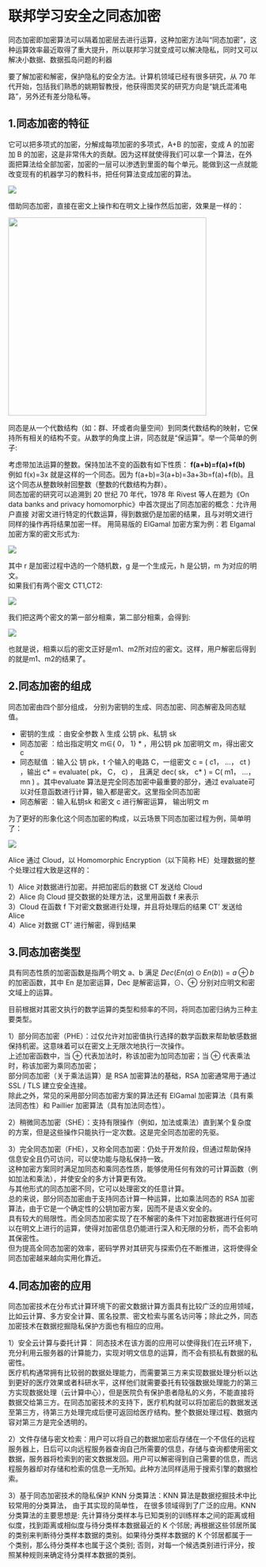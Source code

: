 # 联邦学习安全之同态加密

同态加密即加密算法可以隔着加密层去进行运算，这种加密方法叫“同态加密”，这种运算效率最近取得了重大提升，所以联邦学习就变成可以解决隐私，同时又可以解决小数据、数据孤岛问题的利器 

要了解加密和解密，保护隐私的安全方法。计算机领域已经有很多研究，从 70 年代开始，包括我们熟悉的姚期智教授，他获得图灵奖的研究方向是“姚氏混淆电路”，另外还有差分隐私等。

## 1.同态加密的特征

它可以把多项式的加密，分解成每项加密的多项式，A+B 的加密，变成 A 的加密加 B 的加密，这是非常伟大的贡献。因为这样就使得我们可以拿一个算法，在外面把算法给全部加密，加密的一层可以渗透到里面的每个单元。能做到这一点就能改变现有的机器学习的教科书，把任何算法变成加密的算法。

![](https://imgbed.momodel.cn/lkxs4.png)

借助同态加密，直接在密文上操作和在明文上操作然后加密，效果是一样的：

<img src="https://imgbed.momodel.cn/lkxs5.png" width=400px>

同态是从一个代数结构（如：群、环或者向量空间）到同类代数结构的映射，它保持所有相关的结构不变。从数学的角度上讲，同态就是“保运算”。举一个简单的例子:

考虑带加法运算的整数。保持加法不变的函数有如下性质：
**f(a+b)=f(a)+f(b)**  
例如 f(x)=3x 就是这样的一个同态。因为 f(a+b)=3(a+b)=3a+3b=f(a)+f(b)。且这个同态从整数映射回整数（整数的代数结构为群）。  
同态加密的研究可以追溯到 20 世纪 70 年代，1978 年 Rivest 等人在题为《On data banks and privacy homomorphic》中首次提出了同态加密的概念：允许用户直接 对密文进行特定的代数运算，得到数据仍是加密的结果，且与对明文进行同样的操作再将结果加密一样。 用简易版的 ElGamal 加密方案为例：若 Elgamal 加密方案的密文形式为:

![](https://imgbed.momodel.cn/lkxs6.png)

其中 r 是加密过程中选的一个随机数，g 是一个生成元，h 是公钥，m 为对应的明文。  
如果我们有两个密文 CT1,CT2:

![](https://imgbed.momodel.cn/lkxs7.png)

我们把这两个密文的第一部分相乘，第二部分相乘，会得到:

![](https://imgbed.momodel.cn/lkxs8.png) 

也就是说，相乘以后的密文正好是m1、m2所对应的密文。这样，用户解密后得到的就是m1、m2的结果了。

## 2.同态加密的组成

同态加密由四个部分组成， 分别为密钥的生成、同态加密、同态解密及同态赋值。 

+ 密钥的生成 ：由安全参数 λ 生成 公钥 pk、私钥 sk
+ 同态加密 ：给出指定明文 m∈{ 0， 1} * ，用公钥 pk 加密明文 m，得出密文 c
+ 同态赋值 ：输入公 钥 pk，t 个输入的电路 C，一组密文 c = ( c1， …， ct ) ，输出 c* = evaluate( pk， C， c) ， 且满足 dec( sk， c* ) = C( m1， …， mn ) 。其中evaluate 算法是完全同态加密中最重要的部分，通过 evaluate可以对任意函数进行计算，输入都是密文。这里指全同态加密
+ 同态解密 ：输入私钥sk 和密文 c 进行解密运算， 输出明文 m

为了更好的形象化这个同态加密的构成，以云场景下同态加密过程为例，简单明了：

![](https://imgbed.momodel.cn/lkxs9.png)

Alice 通过 Cloud，以 Homomorphic Encryption（以下简称 HE）处理数据的整个处理过程大致是这样的：

1）Alice 对数据进行加密。并把加密后的数据 CT 发送给 Cloud  
2）Alice 向 Cloud 提交数据的处理方法，这里用函数 f 来表示  
3）Cloud 在函数 f 下对密文数据进行处理，并且将处理后的结果 CT’  发送给 Alice  
4）Alice 对数据 CT’ 进行解密，得到结果

## 3.同态加密类型

具有同态性质的加密函数是指两个明文 a、b 满足 $Dec(En(a)⊙En(b))=a⊕b$ 的加密函数，其中 En 是加密运算，Dec 是解密运算，$⊙、⊕$ 分别对应明文和密文域上的运算。

目前根据对其密文执行的数学运算的类型和频率的不同，将同态加密归纳为三种主要类型。

1）部分同态加密（PHE）：过仅允许对加密值执行选择的数学函数来帮助敏感数据保持机密。这意味着可以在密文上无限次地执行一次操作。  
上述加密函数中，当 $⊕$ 代表加法时，称该加密为加同态加密；当 $⊕$ 代表乘法时，称该加密为乘同态加密；  
部分同态加密（关于乘法运算）是 RSA 加密算法的基础，RSA 加密通常用于通过 SSL / TLS 建立安全连接。  
除此之外，常见的采用部分同态加密方案的算法还有 ElGamal 加密算法（具有乘法同态性）和 Paillier 加密算法（具有加法同态性）。 

2）稍微同态加密（SHE）：支持有限操作（例如，加法或乘法）直到某个复杂度的方案，但是这些操作只能执行一定次数。这是完全同态加密的先驱。 

3）完全同态加密（FHE），又称全同态加密：仍处于开发阶段，但通过帮助保持信息安全且仍可访问，可以使功能与隐私保持一致。  
这种加密方案同时满足加同态和乘同态性质，能够使用任何有效的可计算函数（例如加法和乘法），并使安全的多方计算更有效。  
与其他形式的同态加密不同，它可以处理密文的任意计算。  
总的来说，部分同态加密由于支持同态计算一种运算，比如乘法同态的 RSA 加密算法，由于它是一个确定性的公钥加密方案，因而不是语义安全的。  
具有较大的局限性。而全同态加密实现了在不解密的条件下对加密数据进行任何可以在明文上进行的运算，使得对加密信息仍能进行深入和无限的分析，而不会影响其保密性。  
但为提高全同态加密的效率，密码学界对其研究与探索仍在不断推进，这将使得全同态加密越来越向实用化靠近。

## 4.同态加密的应用

同态加密技术在分布式计算环境下的密文数据计算方面具有比较广泛的应用领域，比如云计算、多方安全计算、匿名投票、密文检索与匿名访问等；除此之外，同态加密技术在数据挖掘隐私保护方面也有相应的应用。

1）安全云计算与委托计算： 同态技术在该方面的应用可以使得我们在云环境下，充分利用云服务器的计算能力，实现对明文信息的运算，而不会有损私有数据的私密性。  
医疗机构通常拥有比较弱的数据处理能力，而需要第三方来实现数据处理分析以达到更好的医疗效果或者科研水平，这样他们就需要委托有较强数据处理能力的第三方实现数据处理（云计算中心），但是医院负有保护患者隐私的义务，不能直接将数据交给第三方。在同态加密技术的支持下，医疗机构就可以将加密后的数据发送至第三方，待第三方处理完成后便可返回给医疗结构。整个数据处理过程、数据内容对第三方是完全透明的。

2）文件存储与密文检索：用户可以将自己的数据加密后存储在一个不信任的远程服务器上，日后可以向远程服务器查询自己所需要的信息，存储与查询都使用密文数据，服务器将检索到的密文数据发回。用户可以解密得到自己需要的信息，而远程服务器却对存储和检索的信息一无所知。此种方法同样适用于搜索引擎的数据检索。

3）基于同态加密技术的隐私保护 KNN 分类算法：KNN 算法是数据挖掘技术中比较常用的分类算法， 由于其实现的简单性， 在很多领域得到了广泛的应用。KNN 分类算法的主要思想是: 先计算待分类样本与已知类别的训练样本之间的距离或相似度，找到距离或相似度与待分类样本数据最近的 K 个邻居; 再根据这些邻居所属的类别来判断待分类样本数据的类别。如果待分类样本数据的 K 个邻居都属于一个类别，那么待分类样本也属于这个类别; 否则，对每一个候选类别进行评分，按照某种规则来确定待分类样本数据的类别。



